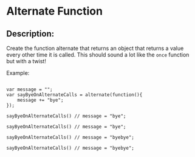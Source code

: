 # Alternate Function

## Description:

Create the function alternate that returns an object that returns a value every other time it is called.  This should sound a lot like the `once` function but with a twist!

Example:


```

var message = "";
var sayByeOnAlternateCalls = alternate(function(){
	message += "bye";
});

sayByeOnAlternateCalls() // message = "bye";

sayByeOnAlternateCalls() // message = "bye";

sayByeOnAlternateCalls() // message = "byebye";

sayByeOnAlternateCalls() // message = "byebye";

```

